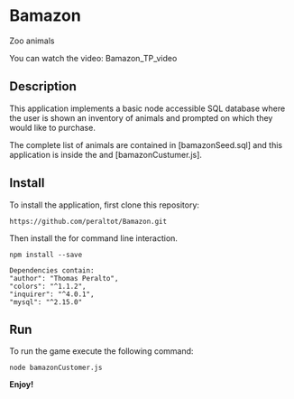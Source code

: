 # Bamazon
Zoo animals

You can watch the video: Bamazon_TP_video

## Description

This application implements a basic node accessible SQL database where the user is shown an inventory of animals and prompted on which they would like to purchase.

The complete list of animals are contained in [bamazonSeed.sql] and this application is inside the and [bamazonCustumer.js].

## Install

To install the application, first clone this repository:

	https://github.com/peraltot/Bamazon.git
	
Then install the for command line interaction.

	npm install --save

    Dependencies contain:
    "author": "Thomas Peralto",
    "colors": "^1.1.2",
    "inquirer": "^4.0.1",
    "mysql": "^2.15.0"

## Run

To run the game execute the following command:

	node bamazonCustomer.js
	
**Enjoy!**
